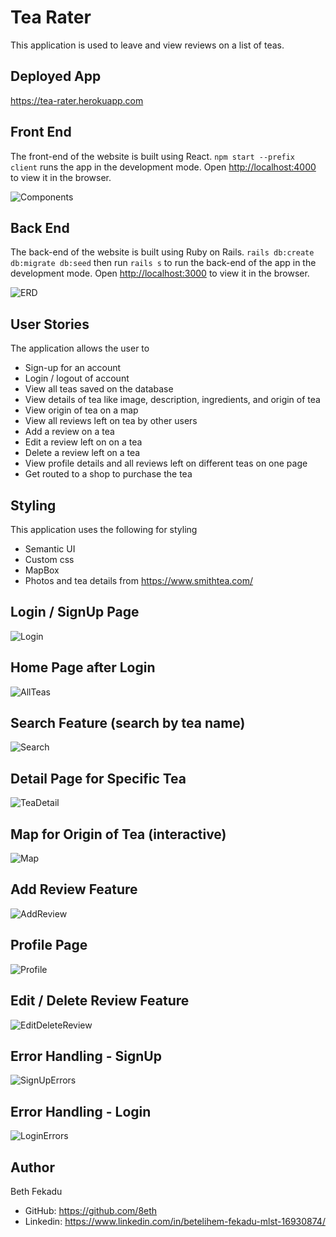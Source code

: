 # Tea Rater

This application is used to leave and view reviews on a list of teas.

## Deployed App

https://tea-rater.herokuapp.com

## Front End

The front-end of the website is built using React. `npm start --prefix client` runs the app in the development mode. Open [http://localhost:4000](http://localhost:4000) to view it in the browser.

![Components](./client/public/images/Components.png)

## Back End

The back-end of the website is built using Ruby on Rails. `rails db:create db:migrate db:seed` then run `rails s` to run the back-end of the app in the development mode. Open [http://localhost:3000](http://localhost:3000) to view it in the browser.

![ERD](./client/public/images/ERD.png)

## User Stories

The application allows the user to 
  * Sign-up for an account
  * Login / logout of account
  * View all teas saved on the database
  * View details of tea like image, description, ingredients, and origin of tea
  * View origin of tea on a map
  * View all reviews left on tea by other users
  * Add a review on a tea 
  * Edit a review left on on a tea
  * Delete a review left on a tea
  * View profile details and all reviews left on different teas on one page
  * Get routed to a shop to purchase the tea

## Styling

This application uses the following for styling
  * Semantic UI
  * Custom css
  * MapBox
  * Photos and tea details from https://www.smithtea.com/

## Login / SignUp Page
![Login](./client/public/images/Login.png)

## Home Page after Login
![AllTeas](./client/public/images/AllTeas.png)

## Search Feature (search by tea name)
![Search](./client/public/images/Search.png)

## Detail Page for Specific Tea
![TeaDetail](./client/public/images/TeaDetail.png)

## Map for Origin of Tea (interactive)
![Map](./client/public/images/Map.png)

## Add Review Feature
![AddReview](./client/public/images/AddReview.png)

## Profile Page
![Profile](./client/public/images/Profile.png)

## Edit / Delete Review Feature
![EditDeleteReview](./client/public/images/EditDeleteReview.png)

## Error Handling - SignUp
![SignUpErrors](./client/public/images/SignUpErrors.png)

## Error Handling - Login
![LoginErrors](./client/public/images/LoginErrors.png)

## Author

Beth Fekadu
  * GitHub: https://github.com/8eth 
  * Linkedin: https://www.linkedin.com/in/betelihem-fekadu-mlst-16930874/